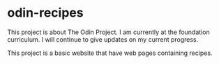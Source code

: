 # odin-recipes

This project is about The Odin Project. I am currently at the foundation curriculum. I will continue to give updates on my current progress.

This project is a basic website that have web pages containing recipes.